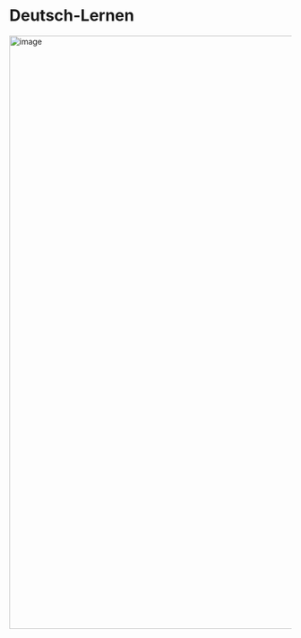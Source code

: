 # Deutsch-Lernen

<img width="1919" height="1061" alt="image" src="https://github.com/user-attachments/assets/b9e14dde-4159-4ed1-adc9-1df9f7b6dc70" />
